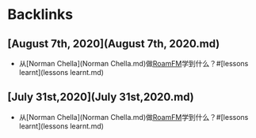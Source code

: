 
# Backlinks
## [August 7th, 2020](August 7th, 2020.md)
- 从[Norman Chella](Norman Chella.md)做[RoamFM](RoamFM.md)学到什么？#[lessons learnt](lessons learnt.md)

## [July 31st,2020](July 31st,2020.md)
- 从[Norman Chella](Norman Chella.md)做[RoamFM](RoamFM.md)学到什么？#[lessons learnt](lessons learnt.md)

